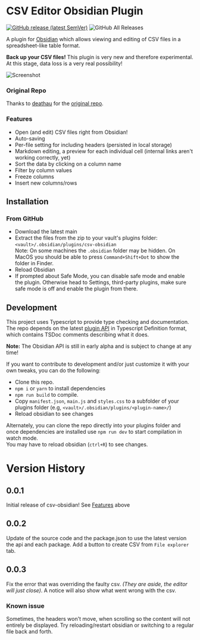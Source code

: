 # CSV Editor Obsidian Plugin
[![GitHub release (latest SemVer)](https://img.shields.io/github/v/release/Sayama3/csv-obsidian?style=for-the-badge&sort=semver)](https://github.com/Sayama3/csv-obsidian/releases/latest)
![GitHub All Releases](https://img.shields.io/github/downloads/Sayama3/csv-obsidian/total?style=for-the-badge)

A plugin for [Obsidian](https://obsidian.md) which allows viewing and editing of CSV files in a spreadsheet-like table format.

**Back up your CSV files!** This plugin is very new and therefore experimental. At this stage, data loss is a very real possibility!

![Screenshot](https://github.com/Sayama3/csv-obsidian/raw/main/screenshot.png)

### Original Repo

Thanks to [deathau](https://github.com/deathau) for the [original repo](https://github.com/deathau/csv-obsidian).

### Features
- Open (and edit) CSV files right from Obsidian!
- Auto-saving
- Per-file setting for including headers (persisted in local storage)
- Markdown editing, a preview for each individual cell (internal links aren't working correctly, yet)
- Sort the data by clicking on a column name
- Filter by column values
- Freeze columns
- Insert new columns/rows

## Installation

### From GitHub
- Download the latest main
- Extract the files from the zip to your vault's plugins folder: `<vault>/.obsidian/plugins/csv-obsidian`  
  Note: On some machines the `.obsidian` folder may be hidden. On MacOS you should be able to press `Command+Shift+Dot` to show the folder in Finder.
- Reload Obsidian
- If prompted about Safe Mode, you can disable safe mode and enable the plugin.
  Otherwise head to Settings, third-party plugins, make sure safe mode is off and
  enable the plugin from there.

## Development

This project uses Typescript to provide type checking and documentation.  
The repo depends on the latest [plugin API](https://github.com/obsidianmd/obsidian-api) in Typescript Definition format, which contains TSDoc comments describing what it does.

**Note:** The Obsidian API is still in early alpha and is subject to change at any time!

If you want to contribute to development and/or just customize it with your own
tweaks, you can do the following:
- Clone this repo.
- `npm i` or `yarn` to install dependencies
- `npm run build` to compile.
- Copy `manifest.json`, `main.js` and `styles.css` to a subfolder of your plugins
  folder (e.g, `<vault>/.obsidian/plugins/<plugin-name>/`)
- Reload obsidian to see changes

Alternately, you can clone the repo directly into your plugins folder and once
dependencies are installed use `npm run dev` to start compilation in watch mode.  
You may have to reload obsidian (`ctrl+R`) to see changes.

# Version History
## 0.0.1
Initial release of csv-obsidian! See [Features](#Features) above
## 0.0.2
Update of the source code and the package.json to use the latest version the api and each package.
Add a button to create CSV from `File explorer` tab.
## 0.0.3
Fix the error that was overriding the faulty csv. *(They are aside, the editor will just close)*.
A notice will also show what went wrong with the csv.

### Known issue
Sometimes, the headers won't move, when scrolling so the content will not entirely be displayed. 
Try reloading/restart obsidian or switching to a regular file back and forth. 
